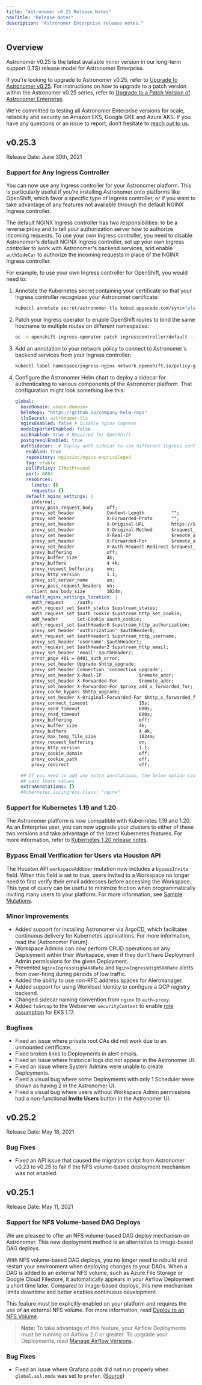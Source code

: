 ```yaml
---
title: "Astronomer v0.25 Release Notes"
navTitle: "Release Notes"
description: "Astronomer Enterprise release notes."
---
```


## Overview

Astronomer v0.25 is the latest available minor version in our long-term support (LTS) release model for Astronomer Enterprise.

If you're looking to upgrade to Astronomer v0.25, refer to [Upgrade to Astronomer v0.25](/docs/enterprise/v0.25/manage-astronomer/upgrade-to-0-25/). For instructions on how to upgrade to a patch version within the Astronomer v0.25 series, refer to [Upgrade to a Patch Version of Astronomer Enterprise](/docs/enterprise/v0.25/manage-astronomer/upgrade-astronomer-patch/).

We're committed to testing all Astronomer Enterprise versions for scale, reliability and security on Amazon EKS, Google GKE and Azure AKS. If you have any questions or an issue to report, don't hesitate to [reach out to us](https://support.astronomer.io).

## v0.25.3

Release Date: June 30th, 2021

### Support for Any Ingress Controller

You can now use any Ingress controller for your Astronomer platform. This is particularly useful if you're installing Astronomer onto platforms like OpenShift, which favor a specific type of Ingress controller, or if you want to take advantage of any features not available through the default NGINX Ingress controller.

The default NGINX Ingress controller has two responsibilities: to be a reverse proxy and to tell your authorization server how to authorize incoming requests. To use your own Ingress controller, you need to disable Astronomer's default NGINX Ingress controller, set up your own Ingress controller to work with Astronomer's backend services, and enable `authSideCar` to authorize the incoming requests in place of the NGINX Ingress controller.

For example, to use your own Ingress controller for OpenShift, you would need to:

1. Annotate the Kubernetes secret containing your certificate so that your Ingress controller recognizes your Astronomer certificate:

    ```sh
    kubectl annotate secret/astronomer-tls kubed.appscode.com/sync="platform-release=astronomer"
    ```

2. Patch your Ingress operator to enable OpenShift routes to bind the same hostname to multiple routes on different namespaces:

    ```sh
    oc -n openshift-ingress-operator patch ingresscontroller/default --patch '{"spec":{"routeAdmission":{"namespaceOwnership":"InterNamespaceAllowed"}}}' --type=merge
    ```

3. Add an annotation to your network policy to connect to Astronomer's backend services from your Ingress controller:

    ```sh
    kubectl label namespace/ingress-nginx network.openshift.io/policy-group=ingress
    ```

4. Configure the Astronomer Helm chart to deploy a sidecar for authenticating to various components of the Astronomer platform. That configuration might look something like this:

    ```yaml
    global:
      baseDomain: <base-domain>
      helmRepo: "https://github.io/company-helm-repo"
      tlsSecret: astronomer-tls
      nginxEnabled: false # Disable nginx ingress
      nodeExporterEnabled: false
      sccEnabled: true # Required for OpenShift
      postgresqlEnabled: true
      authSidecar:  # Deploy auth sidecar to use different Ingress controller
        enabled: true
        repository: nginxinc/nginx-unprivileged
        tag: stable
        pullPolicy: IfNotPresent
        port: 8084
        resources:
          limits: {}
          requests: {}
        default_nginx_settings: |
          internal;
          proxy_pass_request_body     off;
          proxy_set_header            Content-Length          "";
          proxy_set_header            X-Forwarded-Proto       "";
          proxy_set_header            X-Original-URL          https://$http_host$request_uri;
          proxy_set_header            X-Original-Method       $request_method;
          proxy_set_header            X-Real-IP               $remote_addr;
          proxy_set_header            X-Forwarded-For         $remote_addr;
          proxy_set_header            X-Auth-Request-Redirect $request_uri;
          proxy_buffering             off;
          proxy_buffer_size           4k;
          proxy_buffers               4 4k;
          proxy_request_buffering     on;
          proxy_http_version          1.1;
          proxy_ssl_server_name       on;
          proxy_pass_request_headers  on;
          client_max_body_size        1024m;
        default_nginx_settings_location: |
          auth_request     /auth;
          auth_request_set $auth_status $upstream_status;
          auth_request_set $auth_cookie $upstream_http_set_cookie;
          add_header       Set-Cookie $auth_cookie;
          auth_request_set $authHeader0 $upstream_http_authorization;
          proxy_set_header 'authorization' $authHeader0;
          auth_request_set $authHeader1 $upstream_http_username;
          proxy_set_header 'username' $authHeader1;
          auth_request_set $authHeader2 $upstream_http_email;
          proxy_set_header 'email' $authHeader2;
          error_page 401 = @401_auth_error;
          proxy_set_header Upgrade $http_upgrade;
          proxy_set_header Connection 'connection_upgrade';
          proxy_set_header X-Real-IP              $remote_addr;
          proxy_set_header X-Forwarded-For        $remote_addr;
          proxy_set_header X-Forwarded-For $proxy_add_x_forwarded_for;
          proxy_cache_bypass $http_upgrade;
          proxy_set_header X-Original-Forwarded-For $http_x_forwarded_for;
          proxy_connect_timeout                   15s;
          proxy_send_timeout                      600s;
          proxy_read_timeout                      600s;
          proxy_buffering                         off;
          proxy_buffer_size                       4k;
          proxy_buffers                           4 4k;
          proxy_max_temp_file_size                1024m;
          proxy_request_buffering                 on;
          proxy_http_version                      1.1;
          proxy_cookie_domain                     off;
          proxy_cookie_path                       off;
          proxy_redirect                          off;

      ## If you need to add any extra annotations, the below option can be used to
      ## pass those values
      extraAnnotations: {}
      #kubernetes.io/ingress.class: "nginx"
    ```

### Support for Kubernetes 1.19 and 1.20

The Astronomer platform is now compatible with Kubernetes 1.19 and 1.20. As an Enterprise user, you can now upgrade your clusters to either of these two versions and take advantage of the latest Kubernetes features. For more information, refer to [Kubernetes 1.20 release notes](https://kubernetes.io/blog/2020/12/08/kubernetes-1-20-release-announcement/).

### Bypass Email Verification for Users via Houston API

The Houston API `workspaceAddUser` mutation now includes a `bypassInvite` field. When this field is set to true, users invited to a Workspace no longer need to first verify their email addresses before accessing the Workspace. This type of query can be useful to minimize friction when programmatically inviting many users to your platform. For more information, see [Sample Mutations](/docs/enterprise/v0.25/manage-astronomer/houston-api#sample-mutations).

### Minor Improvements

- Added support for installing Astronomer via ArgoCD, which facilitates continuous delivery for Kubernetes applications. For more information, read the [Astronomer Forum].
- Workspace Admins can now perform CRUD operations on any Deployment within their Workspace, even if they don't have Deployment Admin permissions for the given Deployment.
- Prevented `NginxIngressHigh4XXRate` and `NginxIngressHigh5XXRate` alerts from over-firing during periods of low traffic.
- Added the ability to use non-RFC address spaces for Alertmanager.
- Added support for using Workload Identity to configure a GCP registry backend.
- Changed sidecar naming convention from `nginx` to `auth-proxy`.
- Added `fsGroup` to the Webserver `securityContext` to enable [role assumption](https://docs.aws.amazon.com/eks/latest/userguide/security_iam_service-with-iam.html) for EKS 1.17.

### Bugfixes

- Fixed an issue where private root CAs did not work due to an unmounted certificate.
- Fixed broken links to Deployments in alert emails.
- Fixed an issue where historical logs did not appear in the Astronomer UI.
- Fixed an issue where System Admins were unable to create Deployments.
- Fixed a visual bug where some Deployments with only 1 Scheduler were shown as having 2 in the Astronomer UI.
- Fixed a visual bug where users without Workspace Admin permissions had a non-functional **Invite Users** button in the Astronomer UI.

## v0.25.2

Release Date: May 18, 2021

### Bug Fixes

- Fixed an API issue that caused the migration script from Astronomer v0.23 to v0.25 to fail if the NFS volume-based deployment mechanism was not enabled.

## v0.25.1

Release Date: May 11, 2021

### Support for NFS Volume-based DAG Deploys

We are pleased to offer an NFS volume-based DAG deploy mechanism on Astronomer. This new deployment method is an alternative to image-based DAG deploys.

With NFS volume-based DAG deploys, you no longer need to rebuild and restart your environment when deploying changes to your DAGs. When a DAG is added to an external NFS volume, such as Azure File Storage or Google Cloud Filestore, it automatically appears in your Airflow Deployment a short time later. Compared to image-based deploys, this new mechanism limits downtime and better enables continuous development.

This feature must be explicitly enabled on your platform and requires the use of an external NFS volume. For more information, read [Deploy to an NFS Volume](/docs/enterprise/v0.25/deploy/deploy-nfs).

> **Note:** To take advantage of this feature, your Airflow Deployments must be running on Airflow 2.0 or greater. To upgrade your Deployments, read [Manage Airflow Versions](docs/enterprise/v0.25/customize-airflow/manage-airflow-versions).

### Bug Fixes

- Fixed an issue where Grafana pods did not run properly when `global.ssl.mode` was set to `prefer`. ([Source](https://github.com/astronomer/astronomer/pull/1082))
